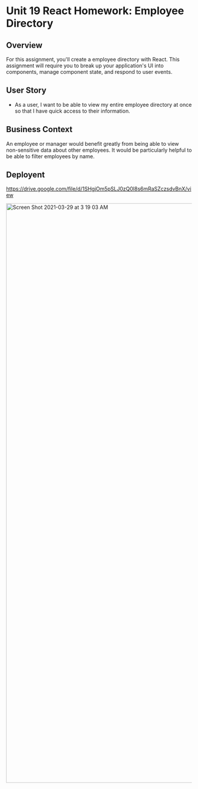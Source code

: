 # Unit 19 React Homework: Employee Directory

## Overview

For this assignment, you'll create a employee directory with React. This assignment will require you to break up your application's UI into components, manage component state, and respond to user events.

## User Story

* As a user, I want to be able to view my entire employee directory at once so that I have quick access to their information.

## Business Context

An employee or manager would benefit greatly from being able to view non-sensitive data about other employees. It would be particularly helpful to be able to filter employees by name.

## Deployent 

https://drive.google.com/file/d/1SHgjOm5pSLJ0zQ0l8s6mRaSZczsdvBnX/view

<img width="1571" alt="Screen Shot 2021-03-29 at 3 19 03 AM" src="https://user-images.githubusercontent.com/71309842/112822985-86913480-903d-11eb-8f60-f2479aa786c6.png">

